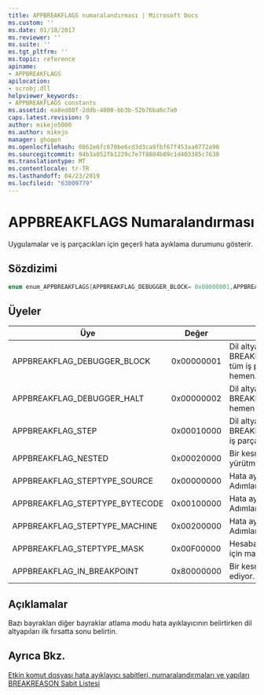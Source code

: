 ```yaml
---
title: APPBREAKFLAGS numaralandırması | Microsoft Docs
ms.custom: ''
ms.date: 01/18/2017
ms.reviewer: ''
ms.suite: ''
ms.tgt_pltfrm: ''
ms.topic: reference
apiname:
- APPBREAKFLAGS
apilocation:
- scrobj.dll
helpviewer_keywords:
- APPBREAKFLAGS constants
ms.assetid: ea8ed80f-2ddb-4800-bb3b-52b76ba6c7a0
caps.latest.revision: 9
author: mikejo5000
ms.author: mikejo
manager: ghogen
ms.openlocfilehash: 0862e6fc670be6cd3d3ca9fbf67f453aa0772a90
ms.sourcegitcommit: 94b3a052fb1229c7e7f8804b09c1d403385c7630
ms.translationtype: MT
ms.contentlocale: tr-TR
ms.lasthandoff: 04/23/2019
ms.locfileid: "63009779"
---
```

# <a name="appbreakflags-enumeration"></a>APPBREAKFLAGS Numaralandırması
Uygulamalar ve iş parçacıkları için geçerli hata ayıklama durumunu gösterir.  
  
## <a name="syntax"></a>Sözdizimi  
  
```cpp  
enum enum_APPBREAKFLAGS{APPBREAKFLAG_DEBUGGER_BLOCK= 0x00000001,APPBREAKFLAG_DEBUGGER_HALT= 0x00000002,APPBREAKFLAG_STEP= 0x00010000,APPBREAKFLAG_NESTED= 0x00020000,APPBREAKFLAG_STEPTYPE_SOURCE= 0x00000000,APPBREAKFLAG_STEPTYPE_BYTECODE= 0x00100000,APPBREAKFLAG_STEPTYPE_MACHINE= 0x00200000,APPBREAKFLAG_STEPTYPE_MASK= 0x00F00000,APPBREAKFLAG_IN_BREAKPOINT= 0x80000000};  
```  
  
## <a name="members"></a>Üyeler  
  
|Üye|Değer|Açıklama|  
|------------|-----------|-----------------|  
|APPBREAKFLAG_DEBUGGER_BLOCK|0x00000001|Dil altyapısı ile BREAKREASON_DEBUGGER_BLOCK tüm iş parçacıkları üzerinde kesme hemen.|  
|APPBREAKFLAG_DEBUGGER_HALT|0x00000002|Dil altyapısı ile BREAKREASON_DEBUGGER_HALT hemen kesilmesine.|  
|APPBREAKFLAG_STEP|0x00010000|Dil altyapısı hemen BREAKREASON_STEP ile Adımlama iş parçacığında Kes.|  
|APPBREAKFLAG_NESTED|0x00020000|Bir kesme noktasında iç içe geçmiş yürütmesinde uygulamasıdır.|  
|APPBREAKFLAG_STEPTYPE_SOURCE|0x00000000|Hata ayıklayıcı kaynak düzeyinde Adımlama.|  
|APPBREAKFLAG_STEPTYPE_BYTECODE|0x00100000|Hata ayıklayıcı bayt kod düzeyinde Adımlama.|  
|APPBREAKFLAG_STEPTYPE_MACHINE|0x00200000|Hata ayıklayıcı, makine düzeyinde Adımlama.|  
|APPBREAKFLAG_STEPTYPE_MASK|0x00F00000|Hesaba katacak şekilde adım türleri için maske.|  
|APPBREAKFLAG_IN_BREAKPOINT|0x80000000|Bir kesme noktası işlemi devam ediyor.|  
  
## <a name="remarks"></a>Açıklamalar  
 Bazı bayrakları diğer bayraklar atlama modu hata ayıklayıcının belirtirken dil altyapıları ilk fırsatta sonu belirtin.  
  
## <a name="see-also"></a>Ayrıca Bkz.  
 [Etkin komut dosyası hata ayıklayıcı sabitleri, numaralandırmaları ve yapıları](../../winscript/reference/active-script-debugger-constants-enumerations-and-structures.md)   
 [BREAKREASON Sabit Listesi](../../winscript/reference/breakreason-enumeration.md)